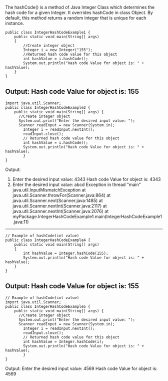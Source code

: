 The hashCode() is a method of Java Integer Class which determines the hash code for a given Integer. 
It overrides hashCode in class Object. 
By default, this method returns a random integer that is unique for each instance. 

    public class IntegerHashCodeExample1 {  
        public static void main(String[] args)  
        {  
            //Create integer object  
            Integer i = new Integer("155");  
            //Returned hash code value for this object   
            int hashValue = i.hashCode();  
            System.out.println("Hash code Value for object is: " + hashValue);  
        }  
    }  
Output:
Hash code Value for object is: 155
------------------------------------------------------------------------------------------------------------------------------------------------------

    import java.util.Scanner;  
    public class IntegerHashCodeExample2 {  
        public static void main(String[] args) {  
          //Create integer object  
          System.out.print("Enter the desired input value: ");  
          Scanner readInput = new Scanner(System.in);         
            Integer i = readInput.nextInt();  
            readInput.close();  
            // Returned hash code value for this object   
            int hashValue = i.hashCode();  
            System.out.println("Hash code Value for object is: " + hashValue);  
            }  
    }  
Output:
1.	Enter the desired input value: 4343
Hash code Value for object is: 4343
2.	Enter the desired input value: abcd
Exception in thread "main" java.util.InputMismatchException
	at java.util.Scanner.throwFor(Scanner.java:864)
	at java.util.Scanner.next(Scanner.java:1485)
	at java.util.Scanner.nextInt(Scanner.java:2117)
	at java.util.Scanner.nextInt(Scanner.java:2076)
	at  myPackage.IntegerHashCodeExample1.main(IntegerHashCodeExample1.java:11)
------------------------------------------------------------------------------------------------------------------------------------------------------

    // Example of hashCode(int value)  
    public class IntegerHashCodeExample4 {  
        public static void main(String[] args)  
        {  
            int hashValue = Integer.hashCode(155);  
            System.out.println("Hash code Value for object is: " + hashValue);  
        }  
    }  
Output:
Hash code Value for object is: 155
------------------------------------------------------------------------------------------------------------------------------------------------------

    // Example of hashCode(int value)  
    import java.util.Scanner;  
    public class IntegerHashCodeExample5 {  
        public static void main(String[] args) {  
          //Create integer object  
          System.out.print("Enter the desired input value: ");  
          Scanner readInput = new Scanner(System.in);         
            Integer i = readInput.nextInt();  
            readInput.close();  
            // Returned hash code value for this object   
            int hashValue = Integer.hashCode(i);  
            System.out.println("Hash code Value for object is: " + hashValue);  
            }  
    }  
Output:
Enter the desired input value: 4569
Hash code Value for object is: 4569
